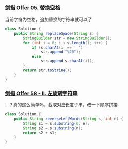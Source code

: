 ### [剑指 Offer 05. 替换空格](https://leetcode.cn/problems/ti-huan-kong-ge-lcof/)

当前字符为空格，追加替换的字符串就可以了

```java
class Solution {
    public String replaceSpace(String s) {
        StringBuilder str = new StringBuilder();
        for (int i = 0; i < s.length(); i++) {
            if (s.charAt(i) == ' ')
                str.append("%20");
            else
                str.append(s.charAt(i));
        }
        return str.toString();
    }
}
```







### [剑指 Offer 58 - II. 左旋转字符串](https://leetcode.cn/problems/zuo-xuan-zhuan-zi-fu-chuan-lcof/)

...？真的这么简单吗，截取对应长度子串，改一下顺序拼接

```java
class Solution {
    public String reverseLeftWords(String s, int n) {
        String s1 = s.substring(0, n);
        String s2 = s.substring(n);
        return s2 + s1;
    }
}
```

